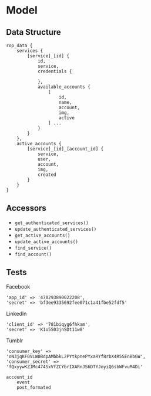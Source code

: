 # Model

## Data Structure
```
rop_data {
    services {
        [service]_[id] {
            id,
            service,
            credentials {

            },
            available_accounts { 
                [
                    id,
                    name,
                    account,
                    img,
                    active
                ] ...
            }
        }
    },
    active_accounts {
        [service]_[id]_[account_id] {
            service,
            user,
            account,
            img,
            created
        }
    }
}
```

## Accessors

- `get_authenticated_services()`
- `update_authenticated_services()`
- `get_active_accounts()`
- `update_active_accounts()`
- `find_service()`
- `find_account()`

## Tests
Facebook
```
'app_id' => '470293890022208', 
'secret' => 'bf3ee9335692fee071c1a41fbe52fdf5'
```

LinkedIn
```
'client_id' => '781biqyg6fhkam', 
'secret' => 'K1o5S03jnSDt11w8'
```

Tumblr
```
'consumer_key' => 'oN3jqKF0VLW0BdpAMbbkL2PYtkpnePYxaRYf8rbX4R5SEnBbGW',
'consumer_secret' => 'fQxyywKZJMc474SxVfZCYbrIXARnJS6DTYJoyiQ6sbWFvuM4Di'
```

```
account_id
	event
	post_formated
	
```

